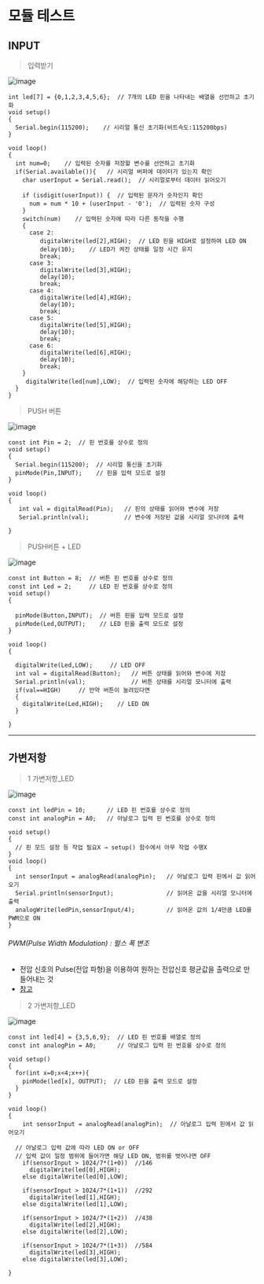 # 모듈 테스트

INPUT
---
> 입력받기 <br>

![image](https://github.com/silverywaves/EMBEDDED/assets/155939946/adf586d0-80fa-4614-b7d3-01f6ae3353f0)


```
int led[7] = {0,1,2,3,4,5,6};  // 7개의 LED 핀을 나타내는 배열을 선언하고 초기화
void setup()
{
  Serial.begin(115200);    // 시리얼 통신 초기화(비트속도:115200bps)
}

void loop()
{
  int num=0;    // 입력된 숫자를 저장할 변수를 선언하고 초기화
  if(Serial.available()){   // 시리얼 버퍼에 데이터가 있는지 확인
   	char userInput = Serial.read();  // 시리얼로부터 데이터 읽어오기
   
    if (isdigit(userInput)) {  // 입력된 문자가 숫자인지 확인
      num = num * 10 + (userInput - '0');  // 입력된 숫자 구성
    }
    switch(num)    // 입력된 숫자에 따라 다른 동작을 수행
    {
      case 2:
      	 digitalWrite(led[2],HIGH);  // LED 핀을 HIGH로 설정하여 LED ON
		 delay(10);    // LED가 켜진 상태를 일정 시간 유지
      	 break;
      case 3:
      	 digitalWrite(led[3],HIGH);
		 delay(10);
      	 break;
      case 4:
      	 digitalWrite(led[4],HIGH);
		 delay(10);
      	 break;    
      case 5:
      	 digitalWrite(led[5],HIGH);
		 delay(10);
      	 break;      
      case 6:
      	 digitalWrite(led[6],HIGH);
		 delay(10);
      	 break;       
    }
	 digitalWrite(led[num],LOW);  // 입력된 숫자에 해당하는 LED OFF
  }
}
```

> PUSH 버튼 <br>

![image](https://github.com/silverywaves/EMBEDDED/assets/155939946/b39926d2-d014-42d4-93b2-1c018684244e)


```
const int Pin = 2;  // 핀 번호를 상수로 정의
void setup()
{
  Serial.begin(115200);  // 시리얼 통신을 초기화
  pinMode(Pin,INPUT);    // 핀을 입력 모드로 설정
}

void loop()
{
   int val = digitalRead(Pin);   // 핀의 상태를 읽어와 변수에 저장
   Serial.println(val);          // 변수에 저장된 값을 시리얼 모니터에 출력
  
}
```

> PUSH버튼 + LED<br>

![image](https://github.com/silverywaves/EMBEDDED/assets/155939946/f12b657e-25fb-4498-be53-deeb6a1a0177)


```
const int Button = 8;  // 버튼 핀 번호를 상수로 정의
const int Led = 2;     // LED 핀 번호를 상수로 정의
void setup()
{
 
  pinMode(Button,INPUT);  // 버튼 핀을 입력 모드로 설정
  pinMode(Led,OUTPUT);    // LED 핀을 출력 모드로 설정
}

void loop()
{
  
  digitalWrite(Led,LOW);	 // LED OFF
  int val = digitalRead(Button);   // 버튼 상태를 읽어와 변수에 저장
  Serial.println(val);             // 버튼 상태를 시리얼 모니터에 출력
  if(val==HIGH)     // 만약 버튼이 눌려있다면
  {
    digitalWrite(Led,HIGH);	   // LED ON
  }
  
}
```


---

가변저항
---
> 1 가변저항_LED<br>

![image](https://github.com/silverywaves/EMBEDDED/assets/155939946/593b9de6-25a0-49d9-9457-e85b5013d278)


```
const int ledPin = 10;      // LED 핀 번호를 상수로 정의
const int analogPin = A0;   // 아날로그 입력 핀 번호를 상수로 정의

void setup()
{
  // 핀 모드 설정 등 작업 필요X → setup() 함수에서 아무 작업 수행X
}
void loop()
{
  int sensorInput = analogRead(analogPin);   // 아날로그 입력 핀에서 값 읽어오기
  Serial.println(sensorInput);               // 읽어온 값을 시리얼 모니터에 출력
  analogWrite(ledPin,sensorInput/4);         // 읽어온 값의 1/4만큼 LED를 PWM으로 ON
}
```

###### PWM(Pulse Width Modulation) : 펄스 폭 변조
- 전압 신호의 Pulse(전압 파형)을 이용하여 원하는 전압신호 평균값을 출력으로 만들어내는 것
- [참고](https://blog.naver.com/roboholic84/220333343346)


> 2 가변저항_LED<br>

![image](https://github.com/silverywaves/EMBEDDED/assets/155939946/8a6d62e3-6cda-43b8-87de-1d6bff965b48)


```
const int led[4] = {3,5,6,9};  // LED 핀 번호를 배열로 정의
const int analogPin = A0;      // 아날로그 입력 핀 번호를 상수로 정의

void setup()
{
  for(int x=0;x<4;x++){    
  	pinMode(led[x], OUTPUT);  // LED 핀을 출력 모드로 설정
  }
}

void loop()
{
 	int sensorInput = analogRead(analogPin);  // 아날로그 입력 핀에서 값 읽어오기

  // 아날로그 입력 값에 따라 LED ON or OFF
  // 입력 값이 일정 범위에 들어가면 해당 LED ON, 범위를 벗어나면 OFF
  	if(sensorInput > 1024/7*(1+0))	//146
      digitalWrite(led[0],HIGH);
  	else digitalWrite(led[0],LOW);
  	
 	if(sensorInput > 1024/7*(1+1))	//292
      digitalWrite(led[1],HIGH);
  	else digitalWrite(led[1],LOW);  
  	
  	if(sensorInput > 1024/7*(1+2))	//438
      digitalWrite(led[2],HIGH);
  	else digitalWrite(led[2],LOW);
  	
  	if(sensorInput > 1024/7*(1+3))	//584
      digitalWrite(led[3],HIGH);
  	else digitalWrite(led[3],LOW);  
  
}
```


